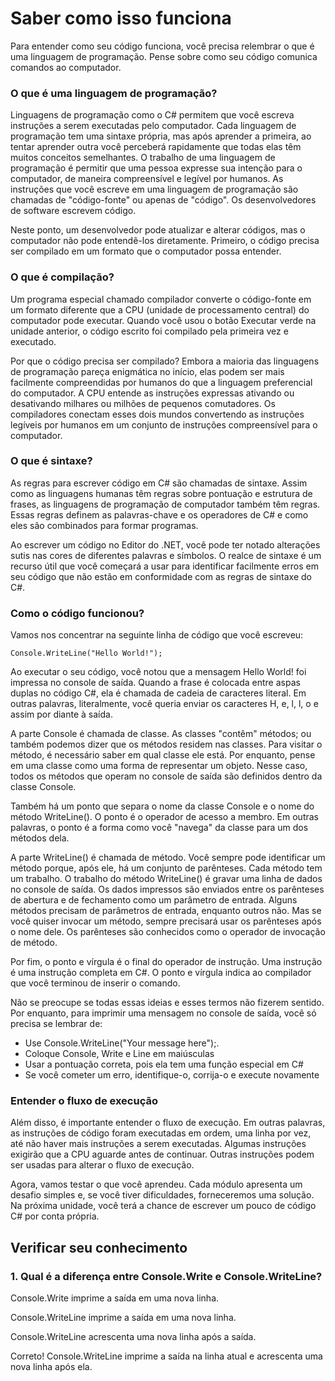 # Saber como isso funciona

Para entender como seu código funciona, você precisa relembrar o que é uma linguagem de programação. Pense sobre como seu código comunica comandos ao computador.

### O que é uma linguagem de programação?

Linguagens de programação como o C# permitem que você escreva instruções a serem executadas pelo computador. Cada linguagem de programação tem uma sintaxe própria, mas após aprender a primeira, ao tentar aprender outra você perceberá rapidamente que todas elas têm muitos conceitos semelhantes. O trabalho de uma linguagem de programação é permitir que uma pessoa expresse sua intenção para o computador, de maneira compreensível e legível por humanos. As instruções que você escreve em uma linguagem de programação são chamadas de "código-fonte" ou apenas de "código". Os desenvolvedores de software escrevem código.

Neste ponto, um desenvolvedor pode atualizar e alterar códigos, mas o computador não pode entendê-los diretamente. Primeiro, o código precisa ser compilado em um formato que o computador possa entender.

### O que é compilação?

Um programa especial chamado compilador converte o código-fonte em um formato diferente que a CPU (unidade de processamento central) do computador pode executar. Quando você usou o botão Executar verde na unidade anterior, o código escrito foi compilado pela primeira vez e executado.

Por que o código precisa ser compilado? Embora a maioria das linguagens de programação pareça enigmática no início, elas podem ser mais facilmente compreendidas por humanos do que a linguagem preferencial do computador. A CPU entende as instruções expressas ativando ou desativando milhares ou milhões de pequenos comutadores. Os compiladores conectam esses dois mundos convertendo as instruções legíveis por humanos em um conjunto de instruções compreensível para o computador.

### O que é sintaxe?

As regras para escrever código em C# são chamadas de sintaxe. Assim como as linguagens humanas têm regras sobre pontuação e estrutura de frases, as linguagens de programação de computador também têm regras. Essas regras definem as palavras-chave e os operadores de C# e como eles são combinados para formar programas.

Ao escrever um código no Editor do .NET, você pode ter notado alterações sutis nas cores de diferentes palavras e símbolos. O realce de sintaxe é um recurso útil que você começará a usar para identificar facilmente erros em seu código que não estão em conformidade com as regras de sintaxe do C#.

### Como o código funcionou?

Vamos nos concentrar na seguinte linha de código que você escreveu:

    Console.WriteLine("Hello World!");

Ao executar o seu código, você notou que a mensagem Hello World! foi impressa no console de saída. Quando a frase é colocada entre aspas duplas no código C#, ela é chamada de cadeia de caracteres literal. Em outras palavras, literalmente, você queria enviar os caracteres H, e, l, l, o e assim por diante à saída.

A parte Console é chamada de classe. As classes "contêm" métodos; ou também podemos dizer que os métodos residem nas classes. Para visitar o método, é necessário saber em qual classe ele está. Por enquanto, pense em uma classe como uma forma de representar um objeto. Nesse caso, todos os métodos que operam no console de saída são definidos dentro da classe Console.

Também há um ponto que separa o nome da classe Console e o nome do método WriteLine(). O ponto é o operador de acesso a membro. Em outras palavras, o ponto é a forma como você "navega" da classe para um dos métodos dela.

A parte WriteLine() é chamada de método. Você sempre pode identificar um método porque, após ele, há um conjunto de parênteses. Cada método tem um trabalho. O trabalho do método WriteLine() é gravar uma linha de dados no console de saída. Os dados impressos são enviados entre os parênteses de abertura e de fechamento como um parâmetro de entrada. Alguns métodos precisam de parâmetros de entrada, enquanto outros não. Mas se você quiser invocar um método, sempre precisará usar os parênteses após o nome dele. Os parênteses são conhecidos como o operador de invocação de método.

Por fim, o ponto e vírgula é o final do operador de instrução. Uma instrução é uma instrução completa em C#. O ponto e vírgula indica ao compilador que você terminou de inserir o comando.

Não se preocupe se todas essas ideias e esses termos não fizerem sentido. Por enquanto, para imprimir uma mensagem no console de saída, você só precisa se lembrar de:

- Use Console.WriteLine("Your message here");.
- Coloque Console, Write e Line em maiúsculas
- Usar a pontuação correta, pois ela tem uma função especial em C#
- Se você cometer um erro, identifique-o, corrija-o e execute novamente

### Entender o fluxo de execução

Além disso, é importante entender o fluxo de execução. Em outras palavras, as instruções de código foram executadas em ordem, uma linha por vez, até não haver mais instruções a serem executadas. Algumas instruções exigirão que a CPU aguarde antes de continuar. Outras instruções podem ser usadas para alterar o fluxo de execução.

Agora, vamos testar o que você aprendeu. Cada módulo apresenta um desafio simples e, se você tiver dificuldades, forneceremos uma solução. Na próxima unidade, você terá a chance de escrever um pouco de código C# por conta própria.

## Verificar seu conhecimento

### 1. Qual é a diferença entre Console.Write e Console.WriteLine? 

Console.Write imprime a saída em uma nova linha.

Console.WriteLine imprime a saída em uma nova linha.

Console.WriteLine acrescenta uma nova linha após a saída.

Correto! Console.WriteLine imprime a saída na linha atual e acrescenta uma nova linha após ela.